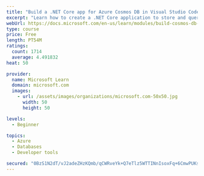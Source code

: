 ```yaml
---
title: "Build a .NET Core app for Azure Cosmos DB in Visual Studio Code"
excerpt: "Learn how to create a .NET Core application to store and query data in Azure Cosmos DB by using Visual Studio Code."
webUrl: https://docs.microsoft.com/en-us/learn/modules/build-cosmos-db-app-with-vscode/
type: course
price: Free
length: PT54M
ratings:
  count: 1714
  average: 4.491832
heat: 50

provider:
  name: Microsoft Learn
  domain: microsoft.com
  images:
    - url: /assets/images/organizations/microsoft.com-50x50.jpg
      width: 50
      height: 50

levels:
  - Beginner

topics:
  - Azure
  - Databases
  - Developer tools

secured: "0BzS1N2dT/vJ2adeZHzKQmb/qCWRveYk+Q7eTlz5WTTINnIsoxFq+6CmwPUKsJ/P58wORFUd45tXoVXgsALtotKi4+8hNKvhEyxQTHd42/nyjlzWMiy5EG6cLqjsANmNRWv9EJhVwhFHhwi1vZUjLc5gzzyKZYnUOB24tTyktfyR7Z3Ffippi5mHuau1Mroozgsn1kAOYBkQxOHMsUh55mDClJxZkSJyVW6aOEd3n99kMtE+F19BkhmQ7vav82nURvhJ6WuLkcKmWIJ5HZoATAMLWAgSUdwsTvFEjVM33zNnuk9EK4LcugePg4QQeCcljDRbfPOEAt2kykK70bNesS4ZhpE5nsZ2/TfxBM6dYw+dP4e3UOP1YaLvDDIp1qgOZlFfp5PtIT4sGb1l6TFDo/YApIqdWleLGe96xG+VHXI=;GUZnkW/5/rh47nF608GlMA=="
---
```


